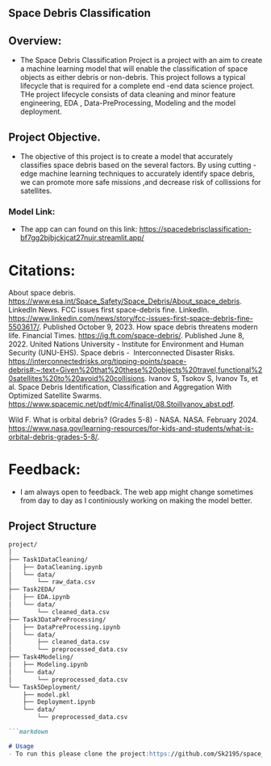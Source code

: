 ## Space Debris Classification 


## Overview:
- The Space Debris Classification Project is a project with an aim to create a machine learning model that will enable the classification of space objects as either debris or non-debris. This project follows a typical lifecycle that is required for a complete end -end data science project. THe project lifecycle consists of data cleaning and minor feature engineering, EDA , Data-PreProcessing, Modeling and the model deployment.
## Project Objective.
- The objective of this project is to create a model that accurately classifies space debris based on the several factors. By using cutting -edge machine learning techniques to accurately identify space debris, we can promote more safe missions ,and decrease risk of collissions for satellites.
  
### Model Link:
- The app can can found on this link: https://spacedebrisclassification-bf7gg2bjbjckjcat27nujr.streamlit.app/

# Citations:
About space debris. https://www.esa.int/Space_Safety/Space_Debris/About_space_debris.
LinkedIn News. FCC issues first space-debris fine. LinkedIn. https://www.linkedin.com/news/story/fcc-issues-first-space-debris-fine-5503617/. Published October 9, 2023.
How space debris threatens modern life. Financial Times. https://ig.ft.com/space-debris/. Published June 8, 2022.
United Nations University - Institute for Environment and Human Security (UNU-EHS). Space debris -  Interconnected Disaster Risks. https://interconnectedrisks.org/tipping-points/space-debris#:~:text=Given%20that%20these%20objects%20travel,functional%20satellites%20to%20avoid%20collisions.
Ivanov S, Tsokov S, Ivanov Ts, et al. Space Debris Identification, Classification and Aggregation With Optimized Satellite Swarms. https://www.spacemic.net/pdf/mic4/finalist/08.StoilIvanov_abst.pdf.

Wild F. What is orbital debris? (Grades 5-8) - NASA. NASA. February 2024. https://www.nasa.gov/learning-resources/for-kids-and-students/what-is-orbital-debris-grades-5-8/.

# Feedback:
- I am always open to feedback. The web app might change sometimes from day to day as I continiously working on making the model better.

## Project Structure
```markdown
project/
│
├── Task1DataCleaning/
│   ├── DataCleaning.ipynb
│   └── data/
│       └── raw_data.csv
├── Task2EDA/
│   ├── EDA.ipynb
│   └── data/
│       └── cleaned_data.csv
├── Task3DataPreProcessing/
│   ├── DataPreProcessing.ipynb
│   └── data/
│       ├── cleaned_data.csv
│       └── preprocessed_data.csv
├── Task4Modeling/
│   ├── Modeling.ipynb
│   └── data/
│       └── preprocessed_data.csv
└── Task5Deployment/
    ├── model.pkl
    ├── Deployment.ipynb
    └── data/
        └── preprocessed_data.csv

```markdown

# Usage 
- To run this please clone the project:https://github.com/Sk2195/space_debris_classification.git






